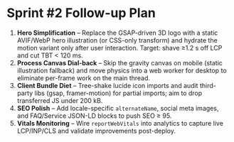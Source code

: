 # Sprint #2 Follow-up Plan

1. **Hero Simplification** – Replace the GSAP-driven 3D logo with a static AVIF/WebP hero illustration (or CSS-only transform) and hydrate the motion variant only after user interaction. Target: shave ≥1.2 s off LCP and cut TBT < 120 ms.
2. **Process Canvas Dial-back** – Skip the gravity canvas on mobile (static illustration fallback) and move physics into a web worker for desktop to eliminate per-frame work on the main thread.
3. **Client Bundle Diet** – Tree-shake lucide icon imports and audit third-party libs (gsap, framer-motion) for partial imports; aim to drop transferred JS under 200 kB.
4. **SEO Polish** – Add locale-specific `alternateName`, social meta images, and FAQ/Service JSON-LD blocks to push SEO ≥ 95.
5. **Vitals Monitoring** – Wire `reportWebVitals` into analytics to capture live LCP/INP/CLS and validate improvements post-deploy.
